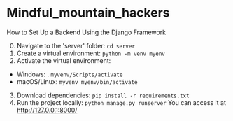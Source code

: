 # Mindful_mountain_hackers



How to Set Up a Backend Using the Django Framework

0. Navigate to the 'server' folder: `cd server`
1. Create a virtual environment: `python -m venv myenv`
2. Activate the virtual environment:
  - Windows: . `myvenv/Scripts/activate`
  - macOS/Linux: `myvenv myenv/bin/activate`
3. Download dependencies: `pip install -r requirements.txt`
4. Run the project locally: `python manage.py runserver` You can access it at http://127.0.0.1:8000/
